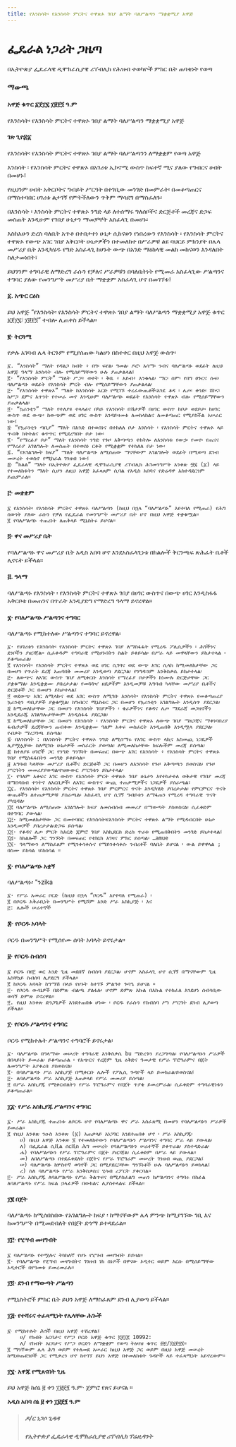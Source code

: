 ```yaml
---
title: የእንስሳት፡ የእንስሳት ምርትና ተዋጽኦ ገበያ ልማት ባለሥልጣን ማቋቋሚያ አዋጅ
---
```


# ፌዴራል ነጋሪት ጋዜጣ

በኢትዮጵያ ፌዴራላዊ ዲሞክራሲያዊ ሪፐብሊክ የሕዝብ ተወካዮች ምክር ቤት ጠባቂነት የወጣ

### ማውጫ

#### አዋጅ ቁጥር ፩፻፲፯ ፲፱፻፺ ዓ.ም
የእንስሳት፡ የእንስሳት ምርትና ተዋጽኦ ገበያ ልማት ባለሥልጣን ማቋቋሚያ አዋጅ

#### ገጽ ጊየ፷፩
የእንስሳት፡ የእንስሳት ምርትና ተዋጽኦ ገበያ ልማት ባለሥልጣንን ለማቋቋም የወጣ አዋጅ

እንስሳት ፡ የእንስሳት ምርትና ተዋጽኦ በአገሪቱ ኢኮኖሚ ውስጥ ከፍተኛ ሚና ያለው የግብርና ሀብት በመሆኑ፤

የዚህንም ሀብት አቅርቦትና ግብይት ሥርዓት በተገቢው መንገድ በመምራት፡ በመቆጣጠርና በማስተባበር ሀገሪቱ ልታገኝ የምትችለውን ጥቅም ማሳደግ በማስፈለጉ፡

በእንስሳት ፡ እንስሳት ምርትና ተዋጽኦ ንግድ ላይ ለተሰማሩ ግለሰቦችና ድርጅቶች መረጃና ድጋፍ መስጠት እንዲሁም የገበያ ሁኔታን ማመቻቸት አስፈላጊ በመሆኑ፡

እስከአሁን ድረስ ባለቤት አጥቶ በተበታተነ ሁኔታ ሲከናወን የነበረውን የእንስሳት ፡ የእንስሳት ምርትና ተዋጽኦ የውጭ አገር ገበያ አቅርቦት ሁኔታዎችን በተመለከተ በሥራዎቹ ልዩ ባህርይ ምክንያት በሌላ መሥሪያ ቤት እንዲካሄዱ የግድ አስፈላጊ ከሆኑት ውጭ በአንድ ማዕከላዊ መልክ መከናወን እንዳለበት ስለታመነበት፣

ይህንንም ተግባራዊ ለማድረግ ራሱን የቻለና ሥራዎቹን በባለቤትነት የሚመራ አስፈላጊው ሥልጣንና ተግባር ያለው የመንግሥት መሥሪያ ቤት ማቋቋም አስፈላጊ ሆኖ በመገኘቱ፤

#### ፩. አጭር ርዕስ
ይህ አዋጅ “የእንስሳት፡ የእንስሳት ምርትና ተዋጽኦ ገበያ ልማት ባለሥልጣን ማቋቋሚያ አዋጅ ቁጥር ፩፻፲፯᜵ ፲፱፻፺” ተብሎ ሊጠቀስ ይችላል።

#### ፪‧ ትርጓሜ
የቃሉ አገባብ ሌላ ትርጉም የሚያሰጠው ካልሆነ በስተቀር በዚህ አዋጅ ውስጥ፡

    ፩. “እንስሳት” ማለት የዳልጋ ከብት ፥ በግ፡ ፍየል፡ ግመል፡ ዶሮ፡ አሳማ፡ ንብና ባለሥልጣኑ ወደፊት ለዚህ አዋጅ ዓላማ እንስሳት ብሎ የሚሰይማቸውን ሁሉ ያጠቃልላል፤
    ፪· “የእንስሳት ምርት” ማለት ሥጋ፥ ወተት ፡ ቅቤ ፥ አይብ፥ እንቁላል፡ ማር፡ ሰም፡ የበግ ፀጉርና ሱፍ፡ ባለሥልጣኑ ወደፊት የእንስሳት ምርት ብሎ የሚሰይማቸውን ያጠቃልላል፡
    ፫· “የእንስሳት ተዋጽኦ” ማለት ከእንስሳት እርድ የሚገኙ ተረፈውጤቶች፡እንደ ቆዳ ፡ ሌጦ፡ ቀንድ፡ ሸኮና፡ከሥጋ ደምና አጥንት የተሠራ መኖ እንዲሁም ባለሥልጣኑ ወደፊት የእንስሳት ተዋጽኦ ብሎ የሚሰይማቸውን ያጠቃልላል፡
    ፬· “ኳራንቲን” ማለት የተለያዩ ተላላፊና በካይ የእንስሳት በሽታዎች በሀገር ውስጥ ከቦታ ወደቦታ፡ ከሀገር ውስጥ ወደ ውጭ፡ ከውጭም ወደ ሀገር ውስጥ እንዳይዛመቱ ለመከላከልና ለመቆጣጠር የሚያስችል አሠራር ነው፤
    ፭‧ “የኳራንቲን ጣቢያ” ማለት በአንድ በተወሰነና በተከለለ ቦታ እንስሳት ፡ የእንስሳት ምርትና ተዋጽኦ ላይ ጥብቅ ክትትልና ቁጥጥር የሚደረግበት ቦታ ነው፡
    ፮· “የማረፊያ ቦታ” ማለት የእንስሳት ንግድ የጉዞ አቅጣጫን ተከትሎ ለእንስሳቱ የውኃ፡ የመኖ፡ የጤናና የማረፊያ አገልግሎት ለመስጠት በተወሰነ ርቀት የሚቋቋም የተከለለ ቦታ ነው፡
    ፯. “የአገልግሎት ክፍያ” ማለት ባለሥልጣኑ ለሚሰጠው ማናቸውም አገልግሎት ወደፊት በሚወጣ ደንብ መሠረት ተወስኖ የሚከፈል ገንዘብ ነው፤
    ፰‧ “ክልል” ማለት በኢትዮጵያ ፌዴራላዊ ዲሞክራሲያዊ ሪፐብሊክ ሕገመንግሥት አንቀጽ ፵፯ (፩) ላይ የተመለከቱትን ማለት ሲሆን ለዚህ አዋጅ አፈጻጸም ሲባል የአዲስ አበባና የድሬዳዋ አስተዳደርንም ይጨምራል።

#### ፫· መቋቋም
    ፩ የእንስሳት፡ የእንስሳት ምርትና ተዋጽኦ ባለሥልጣን (ከዚህ በኋላ “ባለሥልጣኑ” እየተባለ የሚጠራ) የሕግ ሰውነት ያለው ራሱን የቻለ የፌዴራል የመንግሥት መሥሪያ ቤት ሆኖ በዚህ አዋጅ ተቋቁሟል።
    ፪ የባለሥልጣኑ ተጠሪነት ለጠቅላይ ሚኒስትሩ ይሆናል።

#### ፬· ዋና መሥሪያ ቤት
የባለሥልጣኑ ዋና መሥሪያ ቤት አዲስ አበባ ሆኖ እንደአስፈላጊነቱ በክልሎች ቅርንጫፍ ጽሕፈት ቤቶች ሊኖሩት ይችላል።

#### ፭. ዓላማ
ባለሥልጣኑ የእንስሳት ፡ የእንስሳት ምርትና ተዋጽኦ ገበያ በሀገር ውስጥና በውጭ ሀገር እንዲስፋፋ አቅርቦቱ በመጠንና በጥራት እንዲያድግ የማድረግ ዓላማ ይኖረዋል።

#### ፮· የባለሥልጣኑ ሥልጣንና ተግባር
ባለሥልጣኑ የሚከተለው ሥልጣንና ተግባር ይኖረዋል፡

    ፩· የሀገሪቱን የእንስሳት፡ የእንስሳት ምርትና ተዋጽኦ ገበያ ለማስፋፋት የሚረዱ ፖሊሲዎችን ፡ ሕጎችንና ደንቦችን ያዘጋጃል። ሲፈቀዱም ተግባራዊ የሚሆኑበትን ስልት ይቀይሳል፡ በሥራ ላይ መዋላቸውን ይከታተላል ፡ ይቆጣጠራል፡
    ፪ የእንስሳት፡ የእንስሳት ምርትና ተዋጽኦ ወደ ሀገር ሲገባና ወደ ውጭ አገር ሲላክ ከሚመለከታቸው ጋር በመሆን የጥራት ደረጃ አጠባበቅ መመሪያ እንዲወጣ ያደርጋል፡ የንግዱንም እንቅስቃሴ ይከታተላል፡
    ፫- ለውጭና ለአገር ውስጥ ገበያ ለሚቀርቡ እንስሳት የማረፊያ ቦታዎችን ከነሙሉ ድርጅታቸው ጋር ያቋቁማል፡ እንዲቋቋሙ ያበረታታል፡ የመጓጓዣ ዘዴዎችም እንዲመቻቹ አግባብ ካላቸው መሥሪያ ቤቶችና ድርጅቶች ጋር በመሆን ይከታተላል፤
    ፬ ወደውጭ አገር ለሚላኩና ወደ አገር ውስጥ ለሚገቡ እንስሳት፡ የእንስሳት ምርትና ተዋጽኦ የመቆጣጠሪያ ኳራንቲን ጣቢያዎች ያቋቁሟል፡ ከግብርና ሚኒስቴር ጋር በመሆን የኳራንቲን አገልግሎት እንዲሰጥ ያደርጋል፡
    ፭ ከሚመለከታቸው ጋር በመሆን የእንስሳት ገበያዎችን ፡ ቄራዎችንና የቆዳና ሌጦ ማደራጃ መጋዘኖችን እንዲደራጁ አገልግሎታቸውም እንዲስፋፋ ያደርጋል፡
    ፮ ከሚመለከታቸው ጋር በመሆን የእንስሳት ፡ የእንስሳት ምርትና ተዋጽኦ ለውጭ ገበያ ማዘጋጃና ማቀነባበሪያ ፋብሪካዎች ደረጃቸውን ጠብቀው እንዲቋቋሙ ዓለም አቀፍ መስፈርት እንዲጠበቅ እንዲሟላ ያደርጋል፡ የብቃት ማረጋገጫ ይሰጣል፡
    ፯‧ በእንስሳት : በእንስሳት ምርትና ተዋጽኦ ንግድ ለሚሰማሩ የአገር ውስጥ ላኪና አስመጪ ነጋዴዎች ሊያሟሏቸው ስለሚገቡ ሁኔታዎች መስፈርት ያወጣል፡ ለሚመለከታቸው ክፍሎችም መረጃ ይሰጣል፡
    ፰ ከተለያዩ ሀገሮች ጋር የንግድ ግንኙነት በመፍጠር በውጭ አገር የእንስሳት ፥ የእንስሳት ምርትና ተዋጽኦ ገበያ የሚስፋፋበትን መንገድ ይቀይሳል፡፡
    ፱ አግባብ ካላቸው መሥሪያ ቤቶችና ድርጅቶች ጋር በመሆን ለእንስሳት የጉዞ አቅጣጫን ይወስናል፡ የጉዞ ሥርዓትን መመሪያያወጣል፡የዝውውር ሥርዓቱን ይከታተላል፡
    ፲· የዓለም አቀፍና አገር ውስጥ የእንስሳት ምርት ተዋጽኦ ገበያ ሁኔታን እየተከታተለ ወቅታዊ የገበያ መረጃ በማሰባሰብ ተንትኖ ለአርቢዎች፡ ለአገር ውስጥና ውጪ ተጠቃሚዎችና ነጋዴዎች ያሰራጫል፣
    ፲፩. የእንስሳት፡ የእንስሳት ምርትና ተዋጽኦ ገበያ ምርምርና ጥናት እንዲካሄድ ያበረታታል፡ የምርምርና ጥናት ውጤቶችን ለተጠቃሚዎቹ ያሰራጫል፡ አስፈላጊ ሆኖ ሲገኝ ግብይቱን ለማፋጠን የሚረዳ ተግባራዊ ጥናት ያካሂዳል፡
    ፲፪ ባለሥልጣኑ ለሚሰጠው አገልግሎት ክፍያ ለመሰብሰብ መመሪያ በማውጣት ያስወስናል፡ ሲፈቀድም በተግባር ያውላል፡
    ፲፫· ከሚመለከታቸው ጋር በመተባበር የእንስሳት፡የእንስሳት ምርትና ተዋጽኦ ልማት የሚዳብርበት ሁኔታ እንዲመቻች ያበረታታል፡ድጋፍ ይሰጣል፡
    ፲፬· የቆዳና ሌጦ ምርት ከእርድ ጀምሮ ገበያ እስኪደርስ ድረስ ጥራቱ የሚጠበቅበትን መንገድ ይከታተላል፤
    ፲፭· ከክልሎች ጋር ግንኙነት በመፍጠር የቴክኒክ እገዛና ምክር ይሰጣል፡ …amue
    ፲፮· ዓላማውን ለማስፈጸም የሚንቀሳቀሱና የማይንቀሳቀሱ ንብረቶች ባለቤት ይሆናል ፡ ውል ይዋዋላል ; በስሙ ይከሳል ፡ይከሰሳል ።

#### ፯· የባለሥልጣኑ አቋኝ
ባለሥልጣኑ፡ "ንzika

    ፩· የሥራ አመራር ቦርድ (ከዚህ በኋላ “ቦርዱ” እየተባለ የሚጠራ) ፡
    ፪ በቦርዱ አቅራቢነት በመንግሥት የሚሾም አንድ ሥራ አስኪያጅ ፡ እና
    ፫: ሌሎች ሠራተኞች

#### ፰· የቦርዱ አባላት
ቦርዱ በመንግሥት የሚሰየሙ ሰባት አባላት ይኖሩታል።

#### ፱· የቦርዱ ስብሰባ
    ፩ ቦርዱ በየ፫ ወር አንድ ጊዜ መደበኛ ስብሰባ ያደርጋል፡ ሆኖም አስፈላጊ ሆኖ ሲገኝ በማናቸውም ጊዜ አስቸኳይ ስብሰባ ሊያደርግ ይችላል።
    ፪ ከቦርዱ አባላት ከግማሽ በላይ የሆኑት ከተገኙ ምልዓተ ጉባዔ ይሆናል ።
    ፫· የቦርዱ ውሳኔዎች በድምጽ ብልጫ ያልፋሉ፡ ሆኖም ድምጽ እኩል በእኩል የተከፈለ እንደሆነ ሰብሳቢው ወሳኝ ድምጽ ይኖረዋል።
    ፬. የዚህ አንቀጽ ድንጋጌዎች እንደተጠበቁ ሆነው ፡ ቦርዱ የራሱን የስብሰባ ሥነ ሥርዓት ደንብ ሊያወጣ ይችላል።

#### ፲· የቦርዱ ሥልጣንና ተግባር
ቦርዱ የሚከተሉት ሥልጣንና ተግባሮች ይኖሩታል፡

    ፩· ባለሥልጣኑ በዓላማው መሠረት ተግባራዊ እንቅስቃሴ bu ማድረጉን ያረጋግጣል፡ የባለሥልጣኑን ሥራዎች በበላይነት ይመራል፡ ይቆጣጠራል ፡ የአጭርና የረጅም ጊዜ ዕቅድና ዓመታዊ የሥራ ፕሮግራምና በጀት ለመንግሥት እያቀረበ ያስወስናል፡
    ፪· በባለሥልጣኑ ሥራ አስኪያጅ በሚቀርቡ ሌሎች የፖሊሲ ጉዳዮች ላይ ይመክራል፡ይወስናል፤
    ፫· ለባለሥልጣኑ ሥራ አስኪያጅ አጠቃላይ የሥራ መመሪያ ይሰጣል፡
    ፬ በሥራ አስኪያጁ የሚቀርብለትን የሥራ ፕሮግራምና የበጀት ጥያቄ ይመረምራል፡ ሲፈቀድም ተግባራዊነቱን ይቆጣጠራል።

#### ፲፩· የሥራ አስኪያጁ ሥልጣንና ተግባር
    ፩· ሥራ አስኪያጁ ተጠሪነቱ ለቦርዱ ሆኖ የባለሥልጣኑ ዋና ሥራ አስፈጸሚ በመሆን የባለሥልጣኑን ሥራዎች ይመራል።
    ፪ የዚህ አንቀጽ ንዑስ አንቀጽ (፩) አጠቃላይ አነጋገር እንደተጠበቀ ሆኖ ፡ ሥራ አስኪያጁ፡
        ሀ) በዚህ አዋጅ አንቀጽ ፮ የተመለከተውን የባለሥልጣኑን ሥልጣንና ተግባር ሥራ ላይ ያውላል፡
        ለ) በፌዴራል ሲቪል ሰርቪስ ሕግ መሠረት የባለሥልጣኑን ሠራተኞች ይቀጥራል፡ ያስተዳድራል፡
        ሐ) የባለሥልጣኑን የሥራ ፕሮግራምና በጀት ያዘጋጃል፡ ሲፈቀድም በሥራ ላይ ያውላል።
        መ) ለበለሥልጣኑ በተደፈቀደለት በጀትና የሥራ ፕሮግራም መሠረት ገንዘብ ወጪ ያደርጋል፤
        ሠ) ባለሥልጣኑ ከሦስተኛ ወገኖች ጋር በሚያደርጋቸው ግንኙነቶች ሁሉ ባለሥልጣኑን ይወክላል፤
        ረ) ስለ ባለሥልጣኑ የሥራ እንቅስቃሴና ሂሳብ ሪፖርት ያቀርባል።
    ፫· ሥራ አስኪያጁ ለባለሥልጣኑ የሥራ ቅልጥፍና በሚያስፈልግ መጠን ከሥልጣንና ተግባሩ በከፊል ለባለሥልጣኑ የሥራ ክፍል ኃላፊዎች በውክልና ሊያስተላልፍ ይችላል።

#### ፲፪ በጀት
ባለሥልጣኑ ከሚሰበስበው የአገልግሎት ክፍያ ፡ ከማናቸውም ሌላ ምንጭ ከሚያገኘው ገቢ እና ከመንግሥት በሚመደብለት የበጀት ድጎማ ይተዳደራል።

#### ፲፫· የሂሣብ መዛግብት
    ፩ ባለሥልጣኑ የተሟሉና ትክክለኛ የሆኑ የሂሣብ መዛግብት ይይዛል።
    ፪· የባለሥልጣኑ የሂሣብ መዛግብትና ገንዘብ ነክ ሰነዶች በዋናው ኦዲተር ወይም እርሱ በሚሰይማቸው ኦዲተሮች በየዓመቱ ይመረመራሉ።

#### ፲፬· ደንብ የማውጣት ሥልጣን
የሚኒስትሮች ምክር ቤት ይህን አዋጅ ለማስፈጸም ደንብ ሊያወጣ ይችላል።

#### ፲፭‧ የተሻሩና ተፈጻሚነት የሌላቸው ሕጐች
    ፩‧ የሚከተሉት ሕጎች በዚህ አዋጅ ተሽረዋል፤
        ሀ/ የከብት እርባታና የሥጋ ቦርድ አዋጅ ቁጥር ፪፻፲፪ 10992:
        ለ/ የከብት እርባታና የሥጋ ቦርድን ለማቋቋም የወጣ ትዕዛዝ ቁጥር ፴፬/፲፱፻፶፮።
    ፪ ማንኛውም ሌላ ሕግ ወይም የተለመደ አሠራር ከዚህ አዋጅ ጋር ወይም በዚህ አዋጅ መሠረት ከሚወጡደንቦች ጋር የሚቃረን ሆኖ ከተገኘ ይህን አዋጅ በተመለከቱት ጉዳዮች ላይ ተፈጻሚነት አይኖረውም።

#### ፲፮· አዋጁ የሚጸናበት ጊዜ
ይህ አዋጅ ከሰኔ ፱ ቀን ፲፱፻፺ ዓ.ም· ጀምሮ የጸና ይሆናል ።

**አዲስ አበባ ሰኔ ፱ ቀን ፲፱፻፺ ዓ.ም**

> ##### ዶ/ር ነጋሶ ጊዳዳ
>
> ##### የኢትዮጵያ ፌዴራላዊ ዲሞክራሲያዊ ሪፐብሊክ ፕሬዚዳንት
